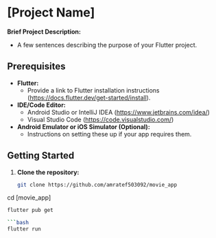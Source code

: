 # [Project Name]

**Brief Project Description:**
* A few sentences describing the purpose of your Flutter project.

## Prerequisites

* **Flutter:**
    *  Provide a link to Flutter installation instructions (https://docs.flutter.dev/get-started/install).
* **IDE/Code Editor:**
    * Android Studio or IntelliJ IDEA (https://www.jetbrains.com/idea/)
    * Visual Studio Code (https://code.visualstudio.com/)
* **Android Emulator or iOS Simulator (Optional):**
    * Instructions on setting these up if your app requires them.

## Getting Started

1. **Clone the repository:**
   ```bash
   git clone https://github.com/amratef503092/movie_app

cd [movie_app]
 ```bash
flutter pub get

 ```bash
flutter run


